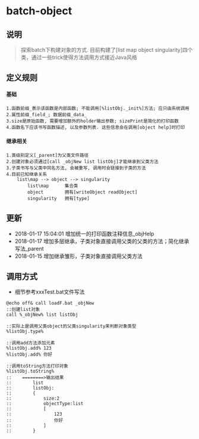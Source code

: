 # batch-object

## 说明
> 探索batch下构建对象的方式. 目前构建了[list map object singularity]四个类，通过一些trick使得方法调用方式接近Java风格

## 定义规则
#### 基础
    1.函数前缀_表示该函数是内部函数; 不能调用[%listObj._init%]方法; 应只由系统调用
    2.属性前缀_field_; 数据前缀_data_
    3.size是原始函数, 需要增加额外的holder输出参数; sizePrint是简化的打印函数
    4.函数名下应该书写函数描述, 以及参数列表. 这些信息会在调用[object help]时打印
#### 继承相关
    1.类级别定义[_parent]为父类文件路径
    2.创建对象必须通过[call _objNew list listObj]才能继承到父类方法
    3.子类书写与父类中同名方法, 会被重写, 调用时会链接到子类的方法
    4.目前已知继承关系
        list\map --> object --> singularity
            list\map      集合类
            object        拥有[writeObject readObject]
            singularity   拥有[type]

            
## 更新
* 2018-01-17 15:04:01 增加统一的打印函数注释信息_objHelp
* 2018-01-17 增加多层继承，子类对象直接调用父类的父类的方法；简化继承写法_parent
* 2018-01-15 增加继承雏形，子类对象直接调用父类方法


## 调用方式
* 细节参考xxxTest.bat文件写法
```batch
@echo off& call loadF.bat _objNew
::创建list对象
call %_objNew% list listObj

::实际上是调用父类object的父类singularity来判断对象类型
%listObj.type% 

::调用add方法添加元素
%listObj.add% 123
%listObj.add% 你好

::调用toString方法打印对象
%listObj.toString%
::    ========>输出结果
::        list
::        listObj:
::        {
::            size:2
::            objectType:list
::            [
::                123
::                你好
::            ]
::        }
```